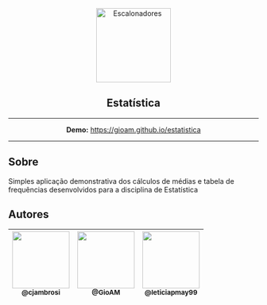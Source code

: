 <div align="center">
  <img src="https://user-images.githubusercontent.com/9125404/57946309-67a6b080-78b2-11e9-8075-b280bf1ce9a1.png" width=150px height=150px alt="Escalonadores" />
</div>

<h2 align="center">Estatística</h2>

<div align="center">

-------------------- 

**Demo:** https://gioam.github.io/estatistica

--------------------

</div>

## Sobre

Simples aplicação demonstrativa dos cálculos de médias e tabela de frequências desenvolvidos para a disciplina de Estatística

## Autores

  | [<img src="https://avatars3.githubusercontent.com/u/9125404?s=460&v=4" width=115><br><sub>@cjambrosi</sub>](https://github.com/cjambrosi) | [<img src="https://avatars3.githubusercontent.com/u/34317514?s=400&v=4" width=115><br><sub>@GioAM</sub>](https://github.com/GioAM) | [<img src="https://avatars3.githubusercontent.com/u/43357500?s=400&v=4" width=115><br><sub>@leticiapmay99</sub>](https://github.com/leticiapmay99) |
  | :---: | :---: | :---: |
